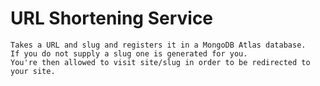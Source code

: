 # URL Shortening Service

    Takes a URL and slug and registers it in a MongoDB Atlas database.
    If you do not supply a slug one is generated for you.
    You're then allowed to visit site/slug in order to be redirected to your site.